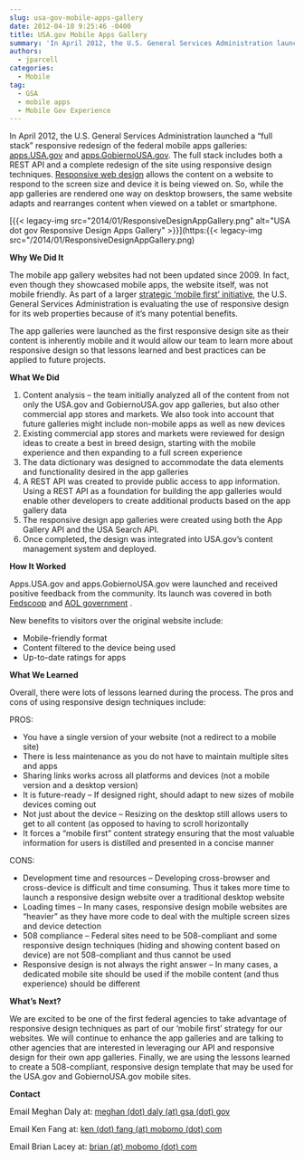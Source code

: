 ```yaml
---
slug: usa-gov-mobile-apps-gallery
date: 2012-04-10 9:25:46 -0400
title: USA.gov Mobile Apps Gallery
summary: 'In April 2012, the U.S. General Services Administration launched a &#8220;full stack&#8221; responsive redesign of the federal mobile apps galleries: apps.USA.gov and apps.GobiernoUSA.gov. The full stack includes both a REST API and a complete redesign of the site using responsive design techniques. Responsive web design allows the content on a website to respond to the'
authors:
  - jparcell
categories:
  - Mobile
tag:
  - GSA
  - mobile apps
  - Mobile Gov Experience
---
```


In April 2012, the U.S. General Services Administration launched a &#8220;full stack&#8221; responsive redesign of the federal mobile apps galleries: <a href="http://apps.usa.gov/" rel="nofollow">apps.USA.gov</a> and <a href="http://apps.gobiernousa.gov/" rel="nofollow">apps.GobiernoUSA.gov</a>. The full stack includes both a REST API and a complete redesign of the site using responsive design techniques. [Responsive web design](http://mobilegovwiki.howto.gov/Responsive+Design) allows the content on a website to respond to the screen size and device it is being viewed on. So, while the app galleries are rendered one way on desktop browsers, the same website adapts and rearranges content when viewed on a tablet or smartphone.

[{{< legacy-img src="2014/01/ResponsiveDesignAppGallery.png" alt="USA dot gov Responsive Design Apps Gallery" >}}](https:{{< legacy-img src="/2014/01/ResponsiveDesignAppGallery.png)

**Why We Did It**

The mobile app gallery websites had not been updated since 2009. In fact, even though they showcased mobile apps, the website itself, was not mobile friendly. As part of a larger [strategic &#8216;mobile first&#8217; initiative](http://mobilegovwiki.howto.gov/Mobile+First), the U.S. General Services Administration is evaluating the use of responsive design for its web properties because of it&#8217;s many potential benefits.

The app galleries were launched as the first responsive design site as their content is inherently mobile and it would allow our team to learn more about responsive design so that lessons learned and best practices can be applied to future projects.

**What We Did**

  1. Content analysis &#8211; the team initially analyzed all of the content from not only the USA.gov and GobiernoUSA.gov app galleries, but also other commercial app stores and markets. We also took into account that future galleries might include non-mobile apps as well as new devices
  2. Existing commercial app stores and markets were reviewed for design ideas to create a best in breed design, starting with the mobile experience and then expanding to a full screen experience
  3. The data dictionary was designed to accommodate the data elements and functionality desired in the app galleries
  4. A REST API was created to provide public access to app information. Using a REST API as a foundation for building the app galleries would enable other developers to create additional products based on the app gallery data
  5. The responsive design app galleries were created using both the App Gallery API and the USA Search API.
  6. Once completed, the design was integrated into USA.gov’s content management system and deployed.

**How It Worked**

Apps.USA.gov and apps.GobiernoUSA.gov were launched and received positive feedback from the community. Its launch was covered in both <a href="http://fedscoop.com/responsivegov-gsa-redesigns-app-store/" rel="nofollow">Fedscoop</a> and <a href="http://gov.aol.com/2012/05/03/gsa-hits-refresh-button-on-mobile-apps-galleries/" rel="nofollow">AOL government</a> .

New benefits to visitors over the original website include:

  * Mobile-friendly format
  * Content filtered to the device being used
  * Up-to-date ratings for apps

**What We Learned**

Overall, there were lots of lessons learned during the process. The pros and cons of using responsive design techniques include:

PROS:

  * You have a single version of your website (not a redirect to a mobile site)
  * There is less maintenance as you do not have to maintain multiple sites and apps
  * Sharing links works across all platforms and devices (not a mobile version and a desktop version)
  * It is future-ready – If designed right, should adapt to new sizes of mobile devices coming out
  * Not just about the device – Resizing on the desktop still allows users to get to all content (as opposed to having to scroll horizontally
  * It forces a “mobile first” content strategy ensuring that the most valuable information for users is distilled and presented in a concise manner

CONS:

  * Development time and resources – Developing cross-browser and cross-device is difficult and time consuming. Thus it takes more time to launch a responsive design website over a traditional desktop website
  * Loading times – In many cases, responsive design mobile websites are “heavier” as they have more code to deal with the multiple screen sizes and device detection
  * 508 compliance – Federal sites need to be 508-compliant and some responsive design techniques (hiding and showing content based on device) are not 508-compliant and thus cannot be used
  * Responsive design is not always the right answer – In many cases, a dedicated mobile site should be used if the mobile content (and thus experience) should be different

**What&#8217;s Next?**

We are excited to be one of the first federal agencies to take advantage of responsive design techniques as part of our ‘mobile first’ strategy for our websites. We will continue to enhance the app galleries and are talking to other agencies that are interested in leveraging our API and responsive design for their own app galleries. Finally, we are using the lessons learned to create a 508-compliant, responsive design template that may be used for the USA.gov and GobiernoUSA.gov mobile sites.

**Contact**

Email Meghan Daly at: <a href="mailto:meghan.daly@gsa.gov" rel="nofollow">meghan (dot) daly (at) gsa (dot) gov</a>
  
Email Ken Fang at: <a href="mailto:ken.fang@mobomo.com" rel="nofollow">ken (dot) fang (at) mobomo (dot) com</a>
  
Email Brian Lacey at: <a href="mailto:brian@mobomo.com" rel="nofollow">brian (at) mobomo (dot) com</a>